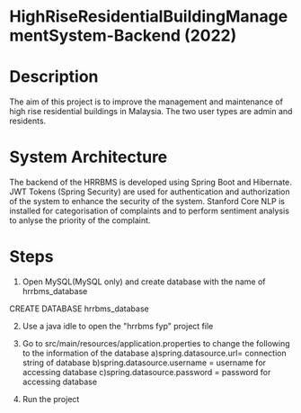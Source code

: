 # HighRiseResidentialBuildingManagementSystem-Backend (2022)
# Description
The aim of this project is to improve the management and maintenance of high rise residential buildings in Malaysia. The two user types are admin and residents.

# System Architecture
The backend of the HRRBMS is developed using Spring Boot and Hibernate. JWT Tokens (Spring Security) are used for authentication and authorization of the system to enhance the security of the system. Stanford Core NLP is installed for categorisation of complaints and to perform sentiment analysis to anlyse the priority of the complaint.

# Steps
1. Open MySQL(MySQL only) and create database with the name of hrrbms_database

CREATE DATABASE hrrbms_database

2. Use a java idle to open the "hrrbms fyp" project file

3. Go to src/main/resources/application.properties to change the following to the information of the database
a)spring.datasource.url= connection string of database
b)spring.datasource.username = username for accessing database
c)spring.datasource.password = password for accessing database

4. Run the project

